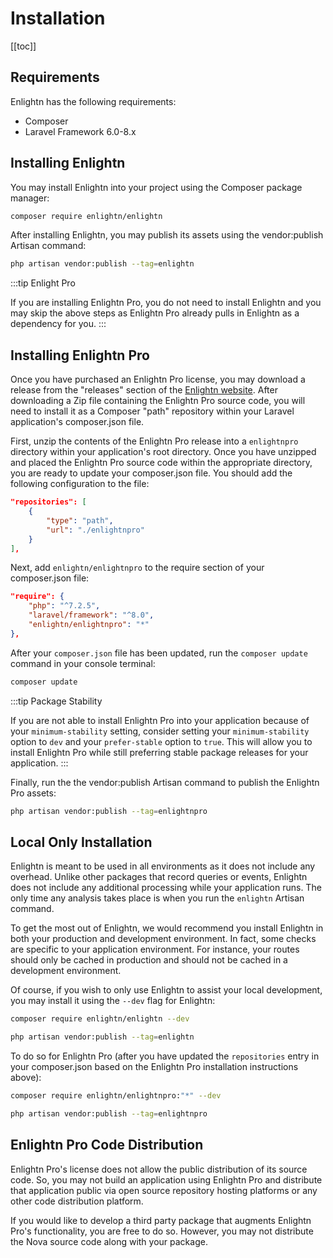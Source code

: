 # Installation
[[toc]]

## Requirements

Enlightn has the following requirements:

- Composer
- Laravel Framework 6.0-8.x

## Installing Enlightn

You may install Enlightn into your project using the Composer package manager:

```bash
composer require enlightn/enlightn
```

After installing Enlightn, you may publish its assets using the vendor:publish Artisan command:

```bash
php artisan vendor:publish --tag=enlightn
```

:::tip Enlight Pro

If you are installing Enlightn Pro, you do not need to install Enlightn and you may skip the above steps as Enlightn Pro already pulls in Enlightn as a dependency for you.
:::

## Installing Enlightn Pro

Once you have purchased an Enlightn Pro license, you may download a release from the "releases" section of the [Enlightn website](https://www.laravel-enlightn.com). After downloading a Zip file containing the Enlightn Pro source code, you will need to install it as a Composer "path" repository within your Laravel application's composer.json file.

First, unzip the contents of the Enlightn Pro release into a `enlightnpro` directory within your application's root directory. Once you have unzipped and placed the Enlightn Pro source code within the appropriate directory, you are ready to update your composer.json file. You should add the following configuration to the file:

```json
"repositories": [
    {
        "type": "path",
        "url": "./enlightnpro"
    }
],
```

Next, add `enlightn/enlightnpro` to the require section of your composer.json file:

```json
"require": {
    "php": "^7.2.5",
    "laravel/framework": "^8.0",
    "enlightn/enlightnpro": "*"
},
```

After your `composer.json` file has been updated, run the `composer update` command in your console terminal:

```bash
composer update
```

:::tip Package Stability

If you are not able to install Enlightn Pro into your application because of your `minimum-stability` setting, consider setting your `minimum-stability` option to `dev` and your `prefer-stable` option to `true`. This will allow you to install Enlightn Pro while still preferring stable package releases for your application.
:::

Finally, run the the vendor:publish Artisan command to publish the Enlightn Pro assets:

```bash
php artisan vendor:publish --tag=enlightnpro
```

## Local Only Installation

Enlightn is meant to be used in all environments as it does not include any overhead. Unlike other packages that record queries or events, Enlightn does not include any additional processing while your application runs. The only time any analysis takes place is when you run the `enlightn` Artisan command.

To get the most out of Enlightn, we would recommend you install Enlightn in both your production and development environment. In fact, some checks are specific to your application environment. For instance, your routes should only be cached in production and should not be cached in a development environment.

Of course, if you wish to only use Enlightn to assist your local development, you may install it using the `--dev` flag for Enlightn:

```bash
composer require enlightn/enlightn --dev

php artisan vendor:publish --tag=enlightn
```

To do so for Enlightn Pro (after you have updated the `repositories` entry in your composer.json based on the Enlightn Pro installation instructions above):

```bash
composer require enlightn/enlightnpro:"*" --dev

php artisan vendor:publish --tag=enlightnpro
```

## Enlightn Pro Code Distribution

Enlightn Pro's license does not allow the public distribution of its source code. So, you may not build an application using Enlightn Pro and distribute that application public via open source repository hosting platforms or any other code distribution platform.

If you would like to develop a third party package that augments Enlightn Pro's functionality, you are free to do so. However, you may not distribute the Nova source code along with your package.
